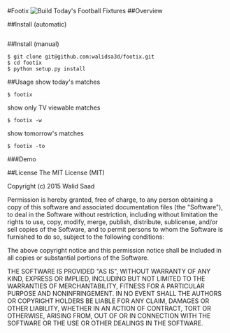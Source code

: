 #Footix
![Build](https://travis-ci.org/walidsa3d/footix.svg?branch=master)
Today's Football Fixtures
##Overview

##Install (automatic)
```
```
##Install (manual)
```
$ git clone git@github.com:walidsa3d/footix.git
$ cd footix
$ python setup.py install
```
##Usage
show today's matches
```
$ footix 
```
show only TV viewable matches
```
$ footix -w
```
show tomorrow's matches
```
$ footix -to
```
###Demo


##License
The MIT License (MIT)

Copyright (c) 2015  Walid Saad

Permission is hereby granted, free of charge, to any person obtaining a copy of
this software and associated documentation files (the "Software"), to deal in
the Software without restriction, including without limitation the rights to
use, copy, modify, merge, publish, distribute, sublicense, and/or sell copies of
the Software, and to permit persons to whom the Software is furnished to do so,
subject to the following conditions:

The above copyright notice and this permission notice shall be included in all
copies or substantial portions of the Software.

THE SOFTWARE IS PROVIDED "AS IS", WITHOUT WARRANTY OF ANY KIND, EXPRESS OR
IMPLIED, INCLUDING BUT NOT LIMITED TO THE WARRANTIES OF MERCHANTABILITY, FITNESS
FOR A PARTICULAR PURPOSE AND NONINFRINGEMENT. IN NO EVENT SHALL THE AUTHORS OR
COPYRIGHT HOLDERS BE LIABLE FOR ANY CLAIM, DAMAGES OR OTHER LIABILITY, WHETHER
IN AN ACTION OF CONTRACT, TORT OR OTHERWISE, ARISING FROM, OUT OF OR IN
CONNECTION WITH THE SOFTWARE OR THE USE OR OTHER DEALINGS IN THE SOFTWARE.

